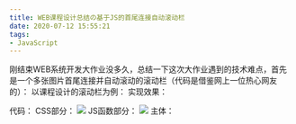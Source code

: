 ```yaml
---
title: WEB课程设计总结の基于JS的首尾连接自动滚动栏
date: 2020-07-12 15:55:21
tags:
- JavaScript
---
```

刚结束WEB系统开发大作业没多久，总结一下这次大作业遇到的技术难点，首先是一个多张图片首尾连接并自动滚动的滚动栏（代码是借鉴网上一位热心网友的）：
以课程设计的滚动栏为例：
实现效果：

代码：
CSS部分：
![](2.JPG)
JS函数部分：
![](1.JPG)
主体：

